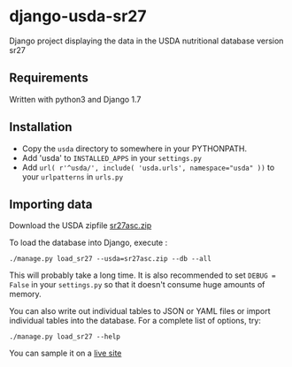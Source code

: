 # django-usda-sr27
Django project displaying the data in the USDA nutritional database version sr27

## Requirements

Written with python3 and Django 1.7

## Installation

* Copy the `usda` directory to somewhere in your PYTHONPATH.
* Add 'usda' to `INSTALLED_APPS` in your `settings.py`
* Add `url( r'^usda/', include( 'usda.urls', namespace="usda" ))` to your `urlpatterns` in `urls.py`

## Importing data

Download the USDA zipfile [sr27asc.zip](https://www.ars.usda.gov/SP2UserFiles/Place/12354500/Data/SR27/dnload/sr27asc.zip)

To load the database into Django, execute :

    ./manage.py load_sr27 --usda=sr27asc.zip --db --all

This will probably take a long time. It is also
recommended to set `DEBUG = False` in your `settings.py`
so that it doesn't consume huge amounts of memory.

You can also write out individual tables to JSON or YAML files or
import individual tables into the database. For a complete list of options, try:

    ./manage.py load_sr27 --help

You can sample it on a [live site](http://www.vagabondcoder.com/usda)
